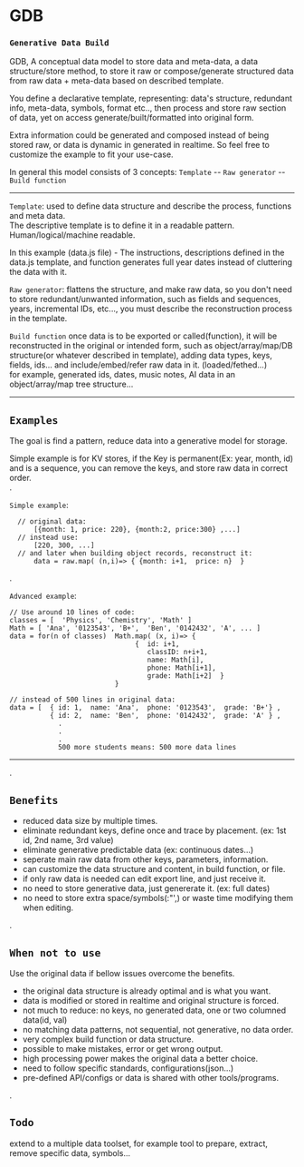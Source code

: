 # GDB
### `Generative Data Build`  

GDB, A conceptual data model to store data and meta-data, a data structure/store method, to store it raw or compose/generate structured data from raw data + meta-data based on described template.  

You define a declarative template, representing: data's structure, redundant info, meta-data, symbols, format etc.., then process and store raw section of data, yet on access generate/built/formatted into original form.

Extra information could be generated and composed instead of being stored raw, or data is dynamic in generated in realtime.
So feel free to customize the example to fit your use-case.  

In general this model consists of 3 concepts: `Template` -- `Raw generator` -- `Build function`

---
`Template`: used to define data structure and describe the process, functions and meta data.   
The descriptive template is to define it in a readable pattern. Human/logical/machine readable.   

In this example (data.js file) - The instructions, descriptions defined in the data.js template, and function generates full year dates instead of cluttering the data with it.  

`Raw generator`: flattens the structure, and make raw data, so you don't need to store redundant/unwanted information, such as fields and sequences, years, incremental IDs, etc...,  you must describe the reconstruction process in the template.  

`Build function` once data is to be exported or called(function), it will be reconstructed in the original or intended form, such as object/array/map/DB structure(or whatever described in template), adding data types, keys, fields, ids... and include/embed/refer raw data in it. (loaded/fethed...)  
for example, generated ids, dates, music notes, AI data in an object/array/map tree structure...  

---
  
## `Examples`
The goal is find a pattern, reduce data into a generative model for storage.

Simple example is for KV stores, if the Key is permanent(Ex: year, month, id) and is a sequence, you can remove the keys, and store raw data in correct order.  
.  

`Simple example`:
```
  // original data:  
      [{month: 1, price: 220}, {month:2, price:300} ,...] 
  // instead use:
      [220, 300, ...]
  // and later when building object records, reconstruct it:
      data = raw.map( (n,i)=> { {month: i+1,  price: n}  }
```
.
  
`Advanced example`:  

```
// Use around 10 lines of code:
classes = [  'Physics', 'Chemistry', 'Math' ] 
Math = [ 'Ana', '0123543', 'B+',  'Ben', '0142432', 'A', ... ]  
data = for(n of classes)  Math.map( (x, i)=> {
                               {  id: i+1,
                                  classID: n+i+1,
                                  name: Math[i],
                                  phone: Math[i+1],
                                  grade: Math[i+2]  }
                          }
                                               
// instead of 500 lines in original data:
data = [  { id: 1,  name: 'Ana',  phone: '0123543',  grade: 'B+'} ,
          { id: 2,  name: 'Ben',  phone: '0142432',  grade: 'A' } ,
            .
            .
            .
            500 more students means: 500 more data lines
```
---  
.  

## `Benefits`
- reduced data size by multiple times. 
- eliminate redundant keys, define once and trace by placement. (ex: 1st id, 2nd name, 3rd value) 
- eliminate generative predictable data (ex: continuous dates...)
- seperate main raw data from other keys, parameters, information.
- can customize the data structure and content, in build function, or file.
- if only raw data is needed can edit export line, and just receive it.
- no need to store generative data, just genererate it. (ex: full dates)
- no need to store extra space/symbols(:"',) or waste time modifying them when editing.

.  
## `When not to use`  

Use the original data if bellow issues overcome the benefits.  
- the original data structure is already optimal and is what you want.
- data is modified or stored in realtime and original structure is forced.
- not much to reduce: no keys, no generated data, one or two columned data(id, val)
- no matching data patterns, not sequential, not generative, no data order.
- very complex build function or data structure.
- possible to make mistakes, error or get wrong output.
- high processing power makes the original data a better choice.
- need to follow specific standards, configurations(json...)
- pre-defined API/configs or data is shared with other tools/programs.

.  
## `Todo`
extend to a multiple data toolset, for example tool to prepare, extract, remove specific data, symbols...
